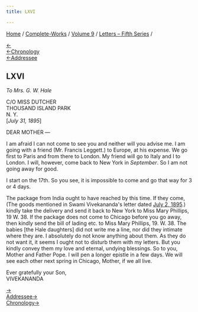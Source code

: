 ```yaml
---
title: LXVI

---
```

<div>

[Home](../../../index.htm) / [Complete-Works](../../complete_works.htm)
/ [Volume 9](../volume_9_contents.htm) / [Letters – Fifth
Series](letters_fifth_series_contents.htm) /

[←](065_mother.htm)  
[←Chronology](../../volume_5/epistles_first_series/048_friend.htm)  
[←Addressee](065_mother.htm)

## LXVI

*To Mrs. G. W. Hale*

C/O MISS DUTCHER  
THOUSAND ISLAND PARK  
N. Y.  
\[*July 31, 1895*\]

DEAR MOTHER —

I am afraid I can not come to see you and neither will you advise me. I
am going with a friend (Mr. Francis Leggett.) to Europe, at his expense.
We go first to Paris and from there to London. My friend will go to
Italy and I to London. I will, however, come back to New York in
*September*. So I am not going away for good.

I start on the 17th. So you see, it is impossible to come and go that
way for 3 or 4 days.

The package from India ought to have reached by this time. If they come,
(The goods mentioned in Swami Vivekananda's letter dated [July 2,
1895](061_mother.htm).) kindly take the delivery and send it back to New
York to Miss Mary Phillips, 19 W. 38. If the package does not come to
Chicago before you go away, then kindly send the bill of lading etc. to
Miss Mary Phillips, 19. W. 38. The babies \[the Hale daughters\] did not
write me a line, nor did they intimate where they are. I absolutely do
not know anything about them. As they do not want it, it seems I ought
not to disturb them with my letters. But you kindly convey them my love
and eternal, undying blessings. So to you, Mother and Father Pope. I
will pen a longer epistle in a few days. We will see each other next
spring in Chicago, Mother, if we all live.

Ever gratefully your Son,  
VIVEKANANDA

[→](067_friend.htm)  
[Addressee→](068_mrs_hale.htm)  
[Chronology→](067_friend.htm)

</div>
